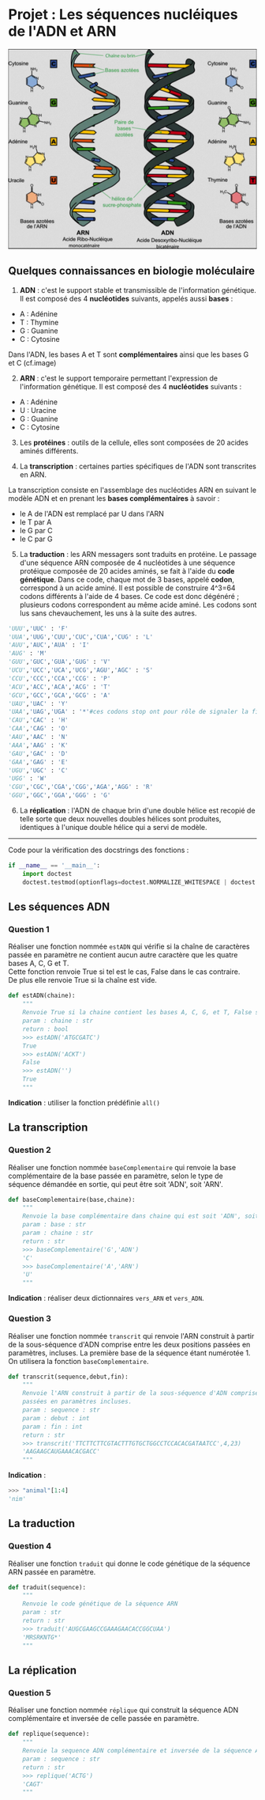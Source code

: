 # Projet : Les séquences nucléiques de l'ADN et ARN

<img src="adn.png">

## Quelques connaissances en biologie moléculaire

1) **ADN** : c'est le support stable et transmissible de l'information génétique.  
Il est composé des 4 **nucléotides** suivants, appelés aussi **bases** :   

- A : Adénine 
- T : Thymine
- G : Guanine
- C : Cytosine

Dans l'ADN, les bases A et T sont **complémentaires** ainsi que les bases G et C (cf.image)

2) **ARN** : c'est le support temporaire permettant l'expression de l'information génétique. 
Il est composé des 4 **nucléotides** suivants :

- A : Adénine 
- U : Uracine
- G : Guanine
- C : Cytosine

3) Les **protéines** : outils de la cellule, elles sont composées de 20 acides aminés différents.

4) La **transcription** : certaines parties spécifiques de l'ADN sont transcrites en ARN. 

La transcription consiste en l'assemblage des nucléotides ARN en suivant le modèle ADN et en prenant les **bases complémentaires** à savoir : 

- le A de l'ADN est remplacé par U dans l'ARN  
- le T par A   
- le G par C   
- le C par G

5) La **traduction** : les ARN messagers sont traduits en protéine. Le passage d'une séquence ARN composée de 4 nucléotides à une séquence protéique composée de 20 acides aminés, se fait à l'aide du **code génétique**. Dans ce code, chaque mot de 3 bases, appelé **codon**, correspond à un acide aminé. Il est possible de construire 4^3=64 codons différents à l'aide de 4 bases. Ce code est donc dégénéré ; plusieurs codons correspondent au même acide aminé. Les codons sont lus sans chevauchement, les uns à la suite des autres.

```python
'UUU','UUC' : 'F'   
'UUA','UUG','CUU','CUC','CUA','CUG' : 'L'    
'AUU','AUC','AUA' : 'I'     
'AUG' : 'M'     
'GUU','GUC','GUA','GUG' : 'V'     
'UCU','UCC','UCA','UCG','AGU','AGC' : 'S'         
'CCU','CCC','CCA','CCG' : 'P'           
'ACU','ACC','ACA','ACG' : 'T'        
'GCU','GCC','GCA','GCG' : 'A'       
'UAU','UAC' : 'Y'      
'UAA','UAG','UGA' : '*'#ces codons stop ont pour rôle de signaler la fin du gène lors de la traduction          
'CAU','CAC' : 'H'      
'CAA','CAG' : 'O'      
'AAU','AAC' : 'N'          
'AAA','AAG' : 'K'      
'GAU','GAC' : 'D'       
'GAA','GAG' : 'E'        
'UGU','UGC' : 'C'       
'UGG' : 'W'        
'CGU','CGC','CGA','CGG','AGA','AGG' : 'R'         
'GGU','GGC','GGA','GGG' : 'G'
```

6) La **réplication** : l'ADN de chaque brin d'une double hélice est recopié de telle sorte que deux nouvelles doubles hélices sont produites, identiques à l'unique double hélice qui a servi de modèle.

***************

Code pour la vérification des docstrings des fonctions :

```python
if __name__ == '__main__':
    import doctest
    doctest.testmod(optionflags=doctest.NORMALIZE_WHITESPACE | doctest.ELLIPSIS, verbose=True)
```

## Les séquences ADN
### Question 1

Réaliser une fonction nommée `estADN` qui vérifie si la chaîne de caractères passée en paramètre ne contient aucun autre caractère que les quatre bases A, C, G et T.  
Cette fonction renvoie True si tel est le cas, False dans le cas contraire.  
De plus elle renvoie True si la chaîne est vide.

```python
def estADN(chaine):
    """
    Renvoie True si la chaine contient les bases A, C, G, et T, False sinon, True si vide
    param : chaine : str
    return : bool
    >>> estADN('ATGCGATC')
    True
    >>> estADN('ACKT')
    False
    >>> estADN('')
    True    
    """
```

**Indication** : utiliser la fonction prédéfinie `all()`

## La transcription

### Question 2 

Réaliser une fonction nommée `baseComplementaire` qui renvoie la base complémentaire de la base passée en paramètre, selon le type de séquence démandée en sortie, qui peut être soit 'ADN', soit 'ARN'.

```python
def baseComplementaire(base,chaine):
    """
    Renvoie la base complémentaire dans chaine qui est soit 'ADN', soit 'ARN'
    param : base : str
    param : chaine : str
    return : str
    >>> baseComplementaire('G','ADN')
    'C'
    >>> baseComplementaire('A','ARN')
    'U'
    """
```

**Indication** : réaliser deux dictionnaires `vers_ARN` et `vers_ADN`.


### Question 3

Réaliser une fonction nommée `transcrit` qui renvoie l'ARN construit à partir de la sous-séquence d'ADN comprise entre les deux positions passées en paramètres, incluses. La première base de la séquence étant numérotée 1. On utilisera la fonction `baseComplementaire`.

```python
def transcrit(sequence,debut,fin):
    """
    Renvoie l'ARN construit à partir de la sous-séquence d'ADN comprise entre les deux positions
    passées en paramètres incluses.
    param : sequence : str
    param : debut : int
    param : fin : int
    return : str
    >>> transcrit('TTCTTCTTCGTACTTTGTGCTGGCCTCCACACGATAATCC',4,23)
    'AAGAAGCAUGAAACACGACC'
    """
```

**Indication** : 

```python
>>> "animal"[1:4]
'nim' 
```  

## La traduction

### Question 4

Réaliser une fonction `traduit` qui donne le code génétique de la séquence ARN passée en paramètre.

```python
def traduit(sequence):
    """
    Renvoie le code génétique de la séquence ARN
    param : str
    return : str
    >>> traduit('AUGCGAAGCCGAAAGAACACCGGCUAA')
    'MRSRKNTG*'
    """
```  

## La réplication

### Question 5

Réaliser une fonction nommée `réplique` qui construit la séquence ADN complémentaire et inversée de celle passée en paramètre.

```python
def replique(sequence):
    """
    Renvoie la sequence ADN complémentaire et inversée de la séquence ADN
    param : sequence : str
    return : str
    >>> replique('ACTG')
    'CAGT'
    """
```  